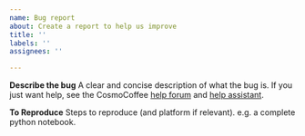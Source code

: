```yaml
---
name: Bug report
about: Create a report to help us improve
title: ''
labels: ''
assignees: ''

---
```


**Describe the bug**
A clear and concise description of what the bug is.
If you just want help, see the CosmoCoffee [help forum](https://cosmocoffee.info/viewforum.php?f=11) and [help assistant](https://cosmocoffee.info/help_assist.php).

**To Reproduce**
Steps to reproduce  (and platform if relevant). e.g. a complete python notebook.
